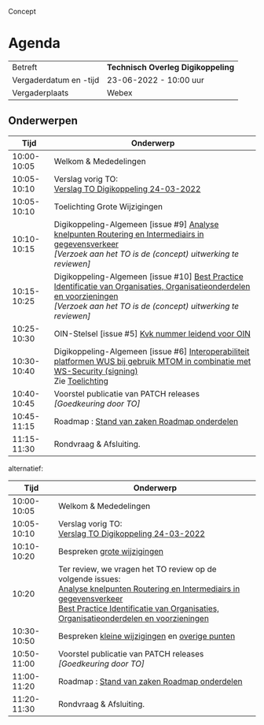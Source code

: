 Concept

# Agenda

|  |   |
|------------------------|-------------------------------------|
| Betreft  | **Technisch Overleg Digikoppeling** |
| Vergaderdatum en -tijd | 23-06-2022 - 10:00 uur  |
| Vergaderplaats  | Webex  |

## Onderwerpen


| Tijd | Onderwerp |
| --- | --- |
| 10:00-10:05 | Welkom & Mededelingen |     
| 10:05-10:10 | Verslag vorig TO:<br> [Verslag TO Digikoppeling 24-03-2022](https://github.com/Logius-standaarden/Overleg/blob/main/Digikoppeling/2022-03-24/20220324_Verslag_Technisch_Overleg%20Digikoppeling.md) |   
| 10:05-10:10 | Toelichting Grote Wijzigingen   |
| 10:10-10:15 | Digikoppeling-Algemeen [issue #9] [Analyse knelpunten Routering en Intermediairs in gegevensverkeer](https://github.com/Logius-standaarden/Digikoppeling-Algemeen/issues/9) <BR> _[Verzoek aan het TO is de (concept) uitwerking te reviewen]_|  
| 10:15-10:25 | Digikoppeling-Algemeen [issue #10] [Best Practice Identificatie van Organisaties, Organisatieonderdelen en voorzieningen](https://github.com/Logius-standaarden/Digikoppeling-Algemeen/issues/10) <BR> _[Verzoek aan het TO is de (concept) uitwerking te reviewen]_|
| 10:25-10:30 | OIN-Stelsel [issue #5] [Kvk nummer leidend voor OIN  ](https://github.com/Logius-standaarden/OIN-Stelsel/issues/5) |  
| 10:30-10:40 |  Digikoppeling-Algemeen [issue #6] [Interoperabiliteit platformen WUS bij gebruik MTOM in combinatie met WS-Security (signing)](https://github.com/Logius-standaarden/Digikoppeling-Algemeen/issues/6) <BR> Zie [Toelichting](#toelichting-interoperabiliteit-mtom)  
| 10:40-10:45 | Voorstel publicatie van PATCH releases <BR> _[Goedkeuring door TO]_|   
| 10:45-11:15 | Roadmap : [Stand van zaken Roadmap onderdelen](#stvz-lopende-roadmap-items) |     
| 11:15-11:30 | Rondvraag & Afsluiting. |     

alternatief:

| Tijd | Onderwerp |
| --- | --- |
| 10:00-10:05 | Welkom & Mededelingen |     
| 10:05-10:10 | Verslag vorig TO:<br> [Verslag TO Digikoppeling 24-03-2022](https://github.com/Logius-standaarden/Overleg/blob/main/Digikoppeling/2022-03-24/20220324_Verslag_Technisch_Overleg%20Digikoppeling.md) |   
| 10:10-10:20 | Bespreken [grote wijzigingen](#Grote-wijzigingen) |
| 10:20 | Ter review, we vragen het TO review op de volgende issues: <br> [Analyse knelpunten Routering en Intermediairs in gegevensverkeer](https://github.com/Logius-standaarden/Digikoppeling-Algemeen/issues/9) <br> [Best Practice Identificatie van Organisaties, Organisatieonderdelen en voorzieningen](https://github.com/Logius-standaarden/Digikoppeling-Algemeen/issues/10) <br> |
| 10:30-10:50 | Bespreken [kleine wijzigingen](#Kleine-wijzigingen) en [overige punten](#Overige-punten) |
| 10:50-11:00 | Voorstel publicatie van PATCH releases <BR> _[Goedkeuring door TO]_|   
| 11:00-11:20 | Roadmap : [Stand van zaken Roadmap onderdelen](#stvz-lopende-roadmap-items) |     
| 11:20-11:30 | Rondvraag & Afsluiting. |     
